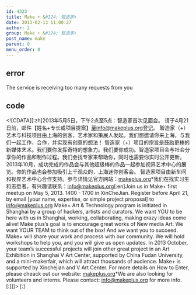 ```yaml
---
id: 4323
title: Make + &#124; 智造家+
date: 2013-02-13 11:00:27
author: 2
group: Make + &#124; 智造家+
post_name: make
parent: 0
menu_order: 0
---
```


## error
The service is receiving too many requests from you

## code
 <!\[CDATA\[\[:zh\]2013年5月5日，下午2点至5点：智造家首次见面会。 请于4月21日前，邮件【姓名+专长或项目提案】至info@makeplus.org登记。 智造家（+） 艺术与科技项目由上海的创客，艺术家和策展人发起。我们想邀请你来上海，与我们一起工作，合作，并实现有创意的想法！ 智造家（+）项目的宗旨是鼓励更棒的新媒体艺术。我们要你发挥奇特的想象力。我们要你成功。智造家项目会与社会分享你的作品和制作过程。我们会找专家来帮助你，同时也需要你实时公开更新。 2013年10月，成功完成的作品会与其他超级棒的作品一起参加视界艺术中心的展览。你的作品也会参加吸引上千观众的，上海迷你创客会。 智造家项目由新车间和视界艺术中心合作支持。参与详情见官方网站：[makeplus.org](http://makeplus.org)\*我们在找实习生和志愿者，有兴趣请联系：[info@makeplus.org](mailto:info@makeplus.org)\[:en\]Join us in Make+ first meetup on May 5, 2013\. 1400 - 1700 in XinCheJian. Register before April 21, by email \[your name, expertise, or simple project proposal\] to info@makeplus.org Make+ Art & Technology program is initiated in Shanghai by a group of hackers, artists and curators. We want YOU to be here with us in Shanghai, working, collaborating, making crazy ideas come alive! Make plus’s goal is to encourage great works of New media Art. We want YOUR TEAM to think out of the box! And we want you to succeed. Make+ will share your work and process with our community. We will hold workshops to help you, and you will give us open updates. In 2013 October, your team’s successful projects will join other great project in an Art Exhibition in Shanghai V Art Center, supported by China Fudan University, and a mini-makerfair, which will attract thousands of audience. Make+ is supported by Xinchejian and V Art Center. For more details on How to Enter, please cheack out our website: [makeplus.org](http://makeplus.org)\*We are also looking for volunteers and interns. Please contact: [info@makeplus.org](mailto:info@makeplus.org) for more info.\[:\]\]\]> \[:\]
